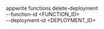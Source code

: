 appwrite functions delete-deployment \
    --function-id <FUNCTION_ID> \
    --deployment-id <DEPLOYMENT_ID>
